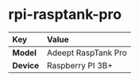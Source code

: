 # rpi-rasptank-pro

| Key        | Value |
|:---------- |:----- |
| **Model**  | Adeept RaspTank Pro
| **Device** | Raspberry PI 3B+


